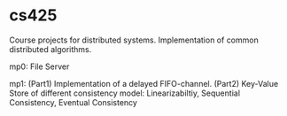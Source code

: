 # cs425
Course projects for distributed systems. Implementation of common distributed algorithms. 

mp0: 
File Server

mp1: 
(Part1) Implementation of a delayed FIFO-channel. 
(Part2) Key-Value Store of different consistency model: Linearizabiltiy, Sequential Consistency, Eventual Consistency
